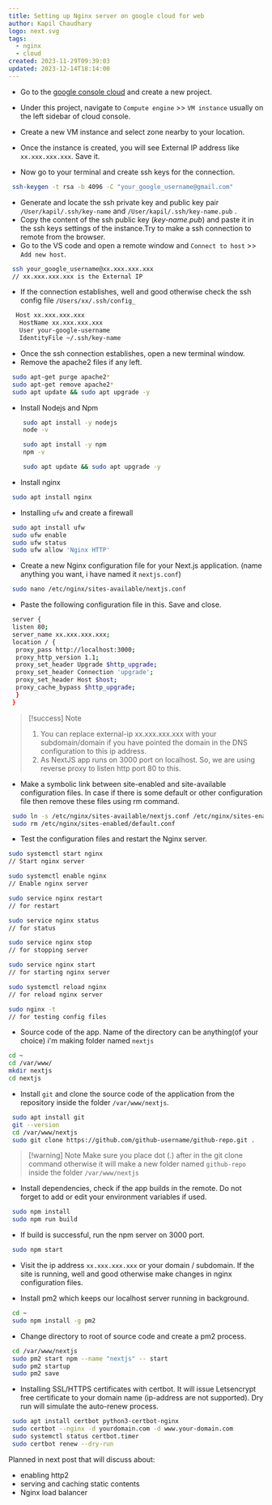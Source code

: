 ```yaml
---
title: Setting up Nginx server on google cloud for web
author: Kapil Chaudhary
logo: next.svg
tags:
  - nginx
  - cloud
created: 2023-11-29T09:39:03
updated: 2023-12-14T18:14:00
---
```


- Go to the [google console cloud](https://console.cloud.google.com/) and create a new project.

- Under this project, navigate to `Compute engine` >> `VM instance` usually on the left sidebar of cloud console.

- Create a new VM instance and select zone nearby to your location.

- Once the instance is created, you will see External IP address like `xx.xxx.xxx.xxx`. Save it.

- Now go to your terminal and create ssh keys for the connection.

```bash
 ssh-keygen -t rsa -b 4096 -C "your_google_username@gmail.com"
```

- Generate and locate the ssh private key and public key pair `/User/kapil/.ssh/key-name` and `/User/kapil/.ssh/key-name.pub` .
- Copy the content of the ssh public key (_key-name.pub_) and paste it in the ssh keys settings of the instance.Try to make a ssh connection to remote from the browser.
- Go to the VS code and open a remote window and `Connect to host` >> `Add new host`.

```bash
 ssh your_google_username@xx.xxx.xxx.xxx
 // xx.xxx.xxx.xxx is the External IP
```

- If the connection establishes, well and good otherwise check the ssh config file `/Users/xx/.ssh/config_`

```txt
  Host xx.xxx.xxx.xxx
   HostName xx.xxx.xxx.xxx
   User your-google-username
   IdentityFile ~/.ssh/key-name
```

- Once the ssh connection establishes, open a new terminal window.
- Remove the apache2 files if any left.

```bash
 sudo apt-get purge apache2*
 sudo apt-get remove apache2*
 sudo apt update && sudo apt upgrade -y
```

- Install Nodejs and Npm

```bash
    sudo apt install -y nodejs
    node -v

    sudo apt install -y npm
    npm -v

    sudo apt update && sudo apt upgrade -y
```

- Install nginx

```bash
 sudo apt install nginx
```

- Installing `ufw` and create a firewall

```bash
 sudo apt install ufw
 sudo ufw enable
 sudo ufw status
 sudo ufw allow 'Nginx HTTP'
```

- Create a new Nginx configuration file for your Next.js application. (name anything you want, i have named it `nextjs.conf`)

```bash
 sudo nano /etc/nginx/sites-available/nextjs.conf
```

- Paste the following configuration file in this. Save and close.

```bash
 server {
 listen 80;
 server_name xx.xxx.xxx.xxx;
 location / {
  proxy_pass http://localhost:3000;
  proxy_http_version 1.1;
  proxy_set_header Upgrade $http_upgrade;
  proxy_set_header Connection 'upgrade';
  proxy_set_header Host $host;
  proxy_cache_bypass $http_upgrade;
  }
 }
```

> [!success] Note
>
> 1. You can replace external-ip xx.xxx.xxx.xxx with your subdomain/domain if you have pointed the domain in the DNS configuration to this ip address.
> 2. As NextJS app runs on 3000 port on localhost. So, we are using reverse proxy to listen http port 80 to this.

- Make a symbolic link between site-enabled and site-available configuration files. In case if there is some default or other configuration file then remove these files using rm command.

```bash
 sudo ln -s /etc/nginx/sites-available/nextjs.conf /etc/nginx/sites-enabled/
 sudo rm /etc/nginx/sites-enabled/default.conf
```

- Test the configuration files and restart the Nginx server.

```bash
sudo systemctl start nginx
// Start nginx server

sudo systemctl enable nginx
// Enable nginx server

sudo service nginx restart
// for restart

sudo service nginx status
// for status

sudo service nginx stop
// for stopping server

sudo service nginx start
// for starting nginx server

sudo systemctl reload nginx
// for reload nginx server

sudo nginx -t
// for testing config files
```

- Source code of the app. Name of the directory can be anything(of your choice) i'm making folder named `nextjs`

```bash
cd ~
cd /var/www/
mkdir nextjs
cd nextjs
```

- Install `git` and clone the source code of the application from the repository inside the folder `/var/www/nextjs`.

```bash
 sudo apt install git
 git --version
 cd /var/www/nextjs
 sudo git clone https://github.com/github-username/github-repo.git .
```

> [!warning] Note
> Make sure you place dot (.) after in the git clone command otherwise it will make a new folder named `github-repo` inside the folder `/var/www/nextjs`

- Install dependencies, check if the app builds in the remote. Do not forget to add or edit your environment variables if used.

```bash
 sudo npm install
 sudo npm run build
```

- If build is successful, run the npm server on 3000 port.

```bash
 sudo npm start
```

- Visit the ip address `xx.xxx.xxx.xxx` or your domain / subdomain. If the site is running, well and good otherwise make changes in nginx configuration files.

- Install pm2 which keeps our localhost server running in background.

```bash
 cd ~
 sudo npm install -g pm2
```

- Change directory to root of source code and create a pm2 process.

```bash
 cd /var/www/nextjs
 sudo pm2 start npm --name "nextjs" -- start
 sudo pm2 startup
 sudo pm2 save
```

- Installing SSL/HTTPS certificates with certbot. It will issue Letsencrypt free certificate to your domain name (ip-address are not supported). Dry run will simulate the auto-renew process.

```bash
 sudo apt install certbot python3-certbot-nginx
 sudo certbot --nginx -d yourdomain.com -d www.your-domain.com
 sudo systemctl status certbot.timer
 sudo certbot renew --dry-run
```

Planned in next post that will discuss about:

- enabling http2
- serving and caching static contents
- Nginx load balancer
